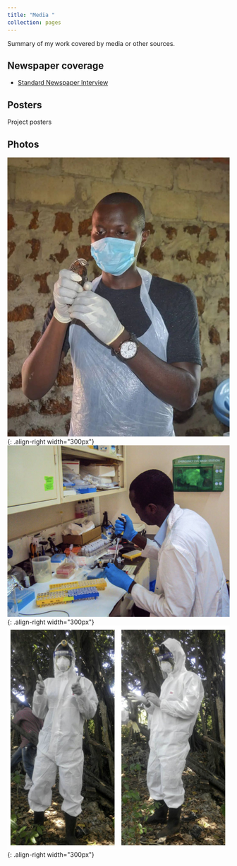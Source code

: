 ```yaml
---
title: "Media "
collection: pages
---
```

Summary of my work covered by media or other sources.
## Newspaper coverage
- [Standard Newspaper Interview](https://www.standardmedia.co.ke/health/health-science/article/2001333414/jkuat-study-to-revive-hope-for-abandoned-quail-farming "Standard Newspaper Interview")

## Posters
Project posters 

## Photos
![me](/images/steve-quail-pic.jpg){: .align-right width="300px"}
![ppt2](/images/steve1.png){: .align-right width="300px"}
![ppt](/images/omosh.png){: .align-right width="300px"}
